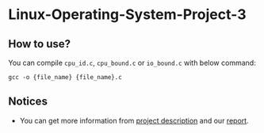 # Linux-Operating-System-Project-3

## How to use?
You can compile `cpu_id.c`, `cpu_bound.c` or `io_bound.c` with below command:
```
gcc -o {file_name} {file_name}.c
```

## Notices
- You can get more information from [project description](https://github.com/Cing-Chen/Linux-Operating-System-Project-3/blob/main/Project_3_Description.pdf) and our [report](https://github.com/Cing-Chen/Linux-Operating-System-Project-3/blob/main/Project_3_Report.pdf).